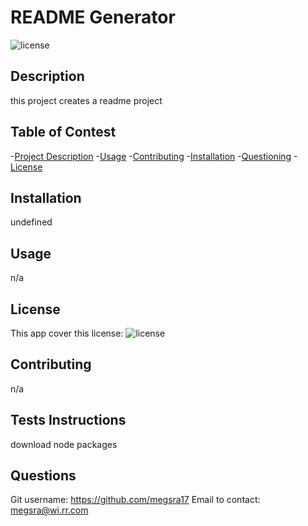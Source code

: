 # README Generator
  ![license](https://img.shields.io/badge/license-MIT-brightgreen.svg)

## Description
this project creates a readme project

## Table of Contest
-[Project Description](#desc)
-[Usage](#usage)
-[Contributing](#contributing)
-[Installation](#installation)
-[Questioning](#questions)
-[License](#license)

## Installation
undefined

## Usage
n/a

## License 
This app cover this license: ![license](https://opensource.org/licenses/MIT)


## Contributing
n/a

## Tests Instructions
download node packages

## Questions
Git username: https://github.com/megsra17
Email to contact: megsra@wi.rr.com
